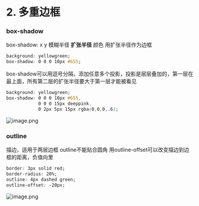 # 2. 多重边框

### box-shadow
box-shadow: x  y  模糊半径 **扩张半径** 颜色
用扩张半径作为边框
```css
background: yellowgreen;
box-shadow: 0 0 0 10px #655;
```
box-shadow可以用逗号分隔，添加任意多个投影，投影是层层叠加的，第一层在最上面，所有第二层的扩张半径要大于第一层才能被看见
```css
background: yellowgreen;
box-shadow: 0 0 0 10px #655,
            0 0 0 15px deeppink,
            0 2px 5px 15px rgba(0,0,0,.6);
```
![image.png](https://cdn.nlark.com/yuque/0/2020/png/1753813/1598963325921-ab5dae59-e3ed-4e8f-9310-0edefed09626.png#align=left&display=inline&height=98&margin=%5Bobject%20Object%5D&name=image.png&originHeight=138&originWidth=202&size=2587&status=done&style=none&width=143)
### outline
描边，适用于两层边框
outline不能贴合圆角
用outline-offset可以改变描边到边框的距离，负值向里
```css
border: 3px solid red;
border-radius: 20%;
outline: 4px dashed green;
outline-offset: -20px;
```
![image.png](https://cdn.nlark.com/yuque/0/2020/png/1753813/1598963631593-2747ddc3-b033-4fcc-b9cb-df3c600a9c18.png#align=left&display=inline&height=104&margin=%5Bobject%20Object%5D&name=image.png&originHeight=208&originWidth=257&size=4718&status=done&style=none&width=128.5)


